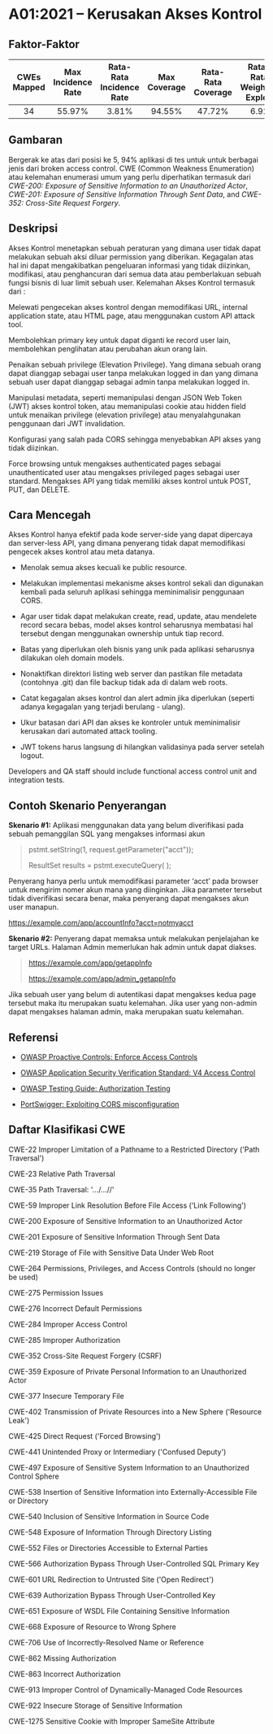 # A01:2021 – Kerusakan Akses Kontrol

## Faktor-Faktor

| CWEs Mapped | Max Incidence Rate | Rata-Rata Incidence Rate | Max Coverage | Rata-Rata Coverage | Rata-Rata Weighted Exploit | Rata-Rata Weighted Impact | Total Kejadian | Total CVEs |
| :---------: | :----------------: | :----------------------: | :----------: | :----------------: | :------------------------: | :-----------------------: | :------------: | :--------: |
|     34      |       55.97%       |          3.81%           |    94.55%    |       47.72%       |            6.92            |           5.93            |    318,487     |   19,013   |

## Gambaran

Bergerak ke atas dari posisi ke 5, 94% aplikasi di tes untuk untuk berbagai jenis dari broken access control. CWE (Common Weakness Enumeration) atau kelemahan enumerasi umum yang perlu diperhatikan termasuk dari _CWE-200: Exposure of Sensitive Information to an Unauthorized Actor_, _CWE-201: Exposure of Sensitive Information Through Sent Data_, and _CWE-352: Cross-Site Request Forgery_.

## Deskripsi

Akses Kontrol menetapkan sebuah peraturan yang dimana user tidak dapat melakukan sebuah aksi diluar permission yang diberikan. Kegagalan atas hal ini dapat mengakibatkan pengeluaran informasi yang tidak diizinkan, modifikasi, atau penghancuran dari semua data atau pemberlakuan sebuah fungsi bisnis di luar limit sebuah user. Kelemahan Akses Kontrol termasuk dari :

Melewati pengecekan akses kontrol dengan memodifikasi URL, internal application state, atau HTML page, atau menggunakan custom API attack tool.

Membolehkan primary key untuk dapat diganti ke record user lain, membolehkan penglihatan atau perubahan akun orang lain.

Penaikan sebuah privilege (Elevation Privilege). Yang dimana sebuah orang dapat dianggap sebagai user tanpa melakukan logged in dan yang dimana sebuah user dapat dianggap sebagai admin tanpa melakukan logged in.

Manipulasi metadata, seperti memanipulasi dengan JSON Web Token (JWT) akses kontrol token, atau memanipulasi cookie atau hidden field untuk menaikan privilege (elevation privilege) atau menyalahgunakan penggunaan dari JWT invalidation.

Konfigurasi yang salah pada CORS sehingga menyebabkan API akses yang tidak diizinkan.

Force browsing untuk mengakses authenticated pages sebagai unauthenticated user atau mengakses privileged pages sebagai user standard. Mengakses API yang tidak memiliki akses kontrol untuk POST, PUT, dan DELETE.

## Cara Mencegah

Akses Kontrol hanya efektif pada kode server-side yang dapat dipercaya dan server-less API, yang dimana penyerang tidak dapat memodifikasi pengecek akses kontrol atau meta datanya.

- Menolak semua akses kecuali ke public resource.

- Melakukan implementasi mekanisme akses kontrol sekali dan digunakan kembali pada seluruh aplikasi sehingga meminimalisir penggunaan CORS.

- Agar user tidak dapat melakukan create, read, update, atau mendelete record secara bebas, model akses kontrol seharusnya membatasi hal tersebut dengan menggunakan ownership untuk tiap record.

- Batas yang diperlukan oleh bisnis yang unik pada aplikasi seharusnya dilakukan oleh domain models.

- Nonaktifkan direktori listing web server dan pastikan file metadata (contohnya .git) dan file backup tidak ada di dalam web roots.

- Catat kegagalan akses kontrol dan alert admin jika diperlukan (seperti adanya kegagalan yang terjadi berulang - ulang).

- Ukur batasan dari API dan akses ke kontroler untuk meminimalisir kerusakan dari automated attack tooling.

- JWT tokens harus langsung di hilangkan validasinya pada server setelah logout.

Developers and QA staff should include functional access control unit
and integration tests.

## Contoh Skenario Penyerangan

**Skenario #1:** Aplikasi menggunakan data yang belum diverifikasi pada sebuah pemanggilan SQL yang mengakses informasi akun

> pstmt.setString(1, request.getParameter("acct"));
>
> ResultSet results = pstmt.executeQuery( );

Penyerang hanya perlu untuk memodifikasi parameter ‘acct’ pada browser untuk mengirim nomer akun mana yang diinginkan. Jika parameter tersebut tidak diverifikasi secara benar, maka penyerang dapat mengakses akun user manapun.

https://example.com/app/accountInfo?acct=notmyacct

**Skenario #2:** Penyerang dapat memaksa untuk melakukan penjelajahan ke target URLs. Halaman Admin memerlukan hak admin untuk dapat diakses.

> https://example.com/app/getappInfo
>
> https://example.com/app/admin_getappInfo

Jika sebuah user yang belum di autentikasi dapat mengakses kedua page tersebut maka itu merupakan suatu kelemahan. Jika user yang non-admin dapat mengakses halaman admin, maka merupakan suatu kelemahan.

## Referensi

- [OWASP Proactive Controls: Enforce Access
  Controls](https://owasp.org/www-project-proactive-controls/v3/en/c7-enforce-access-controls)

- [OWASP Application Security Verification Standard: V4 Access
  Control](https://owasp.org/www-project-application-security-verification-standard)

- [OWASP Testing Guide: Authorization
  Testing](https://owasp.org/www-project-web-security-testing-guide/latest/4-Web_Application_Security_Testing/05-Authorization_Testing/README)

- [PortSwigger: Exploiting CORS
  misconfiguration](https://portswigger.net/blog/exploiting-cors-misconfigurations-for-bitcoins-and-bounties)

## Daftar Klasifikasi CWE

CWE-22 Improper Limitation of a Pathname to a Restricted Directory
('Path Traversal')

CWE-23 Relative Path Traversal

CWE-35 Path Traversal: '.../...//'

CWE-59 Improper Link Resolution Before File Access ('Link Following')

CWE-200 Exposure of Sensitive Information to an Unauthorized Actor

CWE-201 Exposure of Sensitive Information Through Sent Data

CWE-219 Storage of File with Sensitive Data Under Web Root

CWE-264 Permissions, Privileges, and Access Controls (should no longer
be used)

CWE-275 Permission Issues

CWE-276 Incorrect Default Permissions

CWE-284 Improper Access Control

CWE-285 Improper Authorization

CWE-352 Cross-Site Request Forgery (CSRF)

CWE-359 Exposure of Private Personal Information to an Unauthorized
Actor

CWE-377 Insecure Temporary File

CWE-402 Transmission of Private Resources into a New Sphere ('Resource
Leak')

CWE-425 Direct Request ('Forced Browsing')

CWE-441 Unintended Proxy or Intermediary ('Confused Deputy')

CWE-497 Exposure of Sensitive System Information to an Unauthorized
Control Sphere

CWE-538 Insertion of Sensitive Information into Externally-Accessible
File or Directory

CWE-540 Inclusion of Sensitive Information in Source Code

CWE-548 Exposure of Information Through Directory Listing

CWE-552 Files or Directories Accessible to External Parties

CWE-566 Authorization Bypass Through User-Controlled SQL Primary Key

CWE-601 URL Redirection to Untrusted Site ('Open Redirect')

CWE-639 Authorization Bypass Through User-Controlled Key

CWE-651 Exposure of WSDL File Containing Sensitive Information

CWE-668 Exposure of Resource to Wrong Sphere

CWE-706 Use of Incorrectly-Resolved Name or Reference

CWE-862 Missing Authorization

CWE-863 Incorrect Authorization

CWE-913 Improper Control of Dynamically-Managed Code Resources

CWE-922 Insecure Storage of Sensitive Information

CWE-1275 Sensitive Cookie with Improper SameSite Attribute
